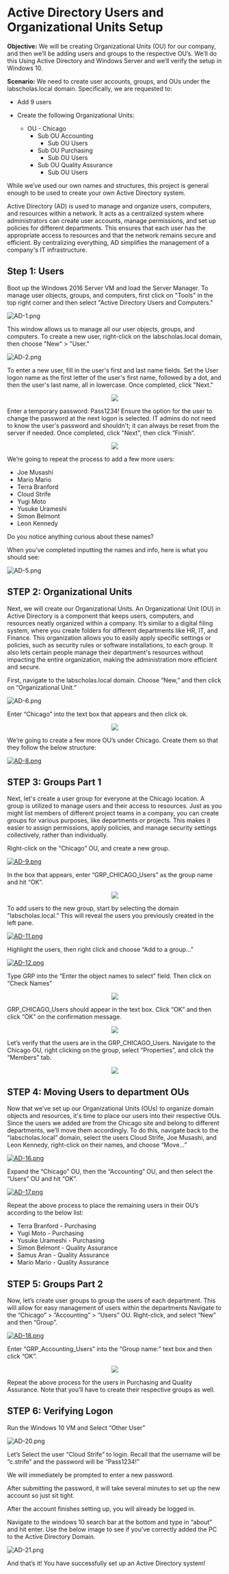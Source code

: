 # Active Directory Users and Organizational Units Setup

**Objective:** We will be creating Organizational Units (OU) for our company, and then we’ll be adding users and groups to the respective OU’s. We’ll do this Using Active Directory and Windows Server and we’ll verify the setup in Windows 10.


**Scenario:** We need to create user accounts, groups, and OUs under the labscholas.local domain. Specifically, we are requested to:

- Add 9 users
- Create the following Organizational Units:

  - OU - Chicago
    - Sub OU  Accounting
        - Sub OU Users
     -  Sub OU Purchasing
        - Sub OU Users
     -  Sub OU Quality Assurance
        - Sub OU Users

While we’ve used our own names and structures, this project is general enough to be used to create your own Active Directory system.

Active Directory (AD) is used to manage and organize users, computers, and resources within a network. It acts as a centralized system where administrators can create user accounts, manage permissions, and set up policies for different departments. This ensures that each user has the appropriate access to resources and that the network remains secure and efficient. By centralizing everything, AD simplifies the management of a company's IT infrastructure.

## Step 1: Users

Boot up the Windows 2016 Server VM and load the Server Manager. To manage user objects, groups, and computers, first click on "Tools" in the top right corner and then select "Active Directory Users and Computers." 

![AD-1.png](https://i.postimg.cc/zfjzQDY8/AD-1.png)


This window allows us to manage all our user objects, groups, and computers. To create a new user, right-click on the labscholas.local domain, then choose "New" > "User."

![AD-2.png](https://i.postimg.cc/vZwGHxQG/AD-2.png)

To enter a new user, fill in the user's first and last name fields. Set the User logon name as the first letter of the user's first name, followed by a dot, and then the user's last name, all in lowercase. Once completed, click "Next."

<div align="center">
<img src=https://i.postimg.cc/JzR45HSP/AD-3.png" >
</div>

Enter a temporary password: Pass1234! Ensure the option for the user to change the password at the next logon is selected. IT admins do not need to know the user's password and shouldn't; it can always be reset from the server if needed. Once completed, click "Next", then click “Finish”.

<div align="center">
<img src=https://i.postimg.cc/Wzf6wP17/AD-4.png" >
</div>

We’re going to repeat the process to add a few more users:


- Joe Musashi
- Mario Mario
- Terra Branford
- Cloud Strife
- Yugi Moto
- Yusuke Urameshi
- Simon Belmont
- Leon Kennedy

Do you notice anything curious about these names?

When you’ve completed inputting the names and info, here is what you should see:

![AD-5.png](https://i.postimg.cc/DwhdQ52H/AD-5.png)

## STEP 2: Organizational Units

Next, we will create our Organizational Units. An Organizational Unit (OU) in Active Directory is a component that keeps users, computers, and resources neatly organized within a company. It’s similar to a digital filing system, where you create folders for different departments like HR, IT, and Finance. This organization allows you to easily apply specific settings or policies, such as security rules or software installations, to each group. It also lets certain people manage their department's resources without impacting the entire organization, making the administration more efficient and secure.

First, navigate to the labscholas.local domain. Choose “New,” and then click on “Organizational Unit.” 

![AD-6.png](https://i.postimg.cc/pT3KmJG0/AD-6.png)

Enter “Chicago” into the text box that appears and then click ok.

<div align="center">
<img src=https://i.postimg.cc/QN5T65n3/AD-7.png" >
</div>

We’re going to create a few more OU’s under Chicago. Create them so that they follow the below structure:

[![AD-8.png](https://i.postimg.cc/BvX8211R/AD-8.png)](https://postimg.cc/WDcbvz87)

## STEP 3: Groups Part 1

Next, let's create a user group for everyone at the Chicago location. A group is utilized to manage users and their access to resources. Just as you might list members of different project teams in a company, you can create groups for various purposes, like departments or projects. This makes it easier to assign permissions, apply policies, and manage security settings collectively, rather than individually. 

Right-click on the “Chicago” OU, and create a new group.


[![AD-9.png](https://i.postimg.cc/wT23PkXS/AD-9.png)](https://postimg.cc/svBVG70c)

In the box that appears, enter “GRP_CHICAGO_Users” as the group name and hit “OK”.

<div align="center">
<img src=https://i.postimg.cc/cLJ6N8T6/AD-10.png" >
</div>

To add users to the new group, start by selecting the domain “labscholas.local.” This will reveal the users you previously created in the left pane.

[![AD-11.png](https://i.postimg.cc/SRqN1XJS/AD-11.png)](https://postimg.cc/dkHYLV2p)

Highlight the users, then right click and choose “Add to a group…”

[![AD-12.png](https://i.postimg.cc/x80nyW4q/AD-12.png)](https://postimg.cc/1nYkyYPZ)

Type GRP into the “Enter the object names to select” field. Then click on “Check Names”

<div align="center">
<img src=https://i.postimg.cc/pXcRzcYX/AD-13.png" >
</div>

GRP_CHICAGO_Users should appear in the text box. Click “OK” and then click “OK” on the confirmation message.

<div align="center">
<img src=https://i.postimg.cc/RFSDP4vr/AD-14.png" >
</div>

Let’s verify that the users are in the GRP_CHICAGO_Users. Navigate to the Chicago OU, right clicking on the group, select “Properties”, and click the “Members” tab.

<div align="center">
<img src=https://i.postimg.cc/QdcYhHtG/AD-15.png" >
</div>

## STEP 4: Moving Users to department OUs

Now that we’ve set up our Organizational Units (OUs) to organize domain objects and resources, it's time to place our users into their respective OUs. Since the users we added are from the Chicago site and belong to different departments, we’ll move them accordingly. To do this, navigate back to the “labscholas.local” domain, select the users Cloud Strife, Joe Musashi, and Leon Kennedy, right-click on their names, and choose “Move…”

[![AD-16.png](https://i.postimg.cc/GmRVBk6h/AD-16.png)](https://postimg.cc/w7W0Zs6S)

Expand the “Chicago” OU, then the “Accounting” OU, and then select the “Users” OU and hit “OK”.

[![AD-17.png](https://i.postimg.cc/t4RDQDLP/AD-17.png)](https://postimg.cc/w7PDD5xT)

Repeat the above process to place the remaining users in their OU’s according to the below list:


- Terra Branford - Purchasing
- Yugi Moto - Purchasing
- Yusuke Urameshi - Purchasing
- Simon Belmont - Quality Assurance
- Samus Aran - Quality Assurance
- Mario Mario - Quality Assurance

## STEP 5: Groups Part 2


Now, let’s create user groups to group the users of each department. This will allow for easy management of users within the departments Navigate to the “Chicago” > ”Accounting” > ”Users” OU. Right-click, and select “New”  and then “Group”.

[![AD-18.png](https://i.postimg.cc/sDtKtGkz/AD-18.png)](https://postimg.cc/zVFnhvD2)

Enter “GRP_Accounting_Users” into the “Group name:” text box and then click “OK”.

<div align="center">
<img src=https://i.postimg.cc/pr3Yb31C/AD-19.png" >
</div>

Repeat the above process for the users in Purchasing and Quality Assurance. Note that you’ll have to create their respective groups as well.

## STEP 6: Verifying Logon

Run the Windows 10 VM and Select “Other User”

![AD-20.png](https://i.postimg.cc/XYfKmHKK/AD-20.png)

Let’s Select the user “Cloud Strife” to login. Recall that the username will be “c.strife” and the password will be “Pass1234!”

We will immediately be prompted to enter a new password.

After submitting the password, it will take several minutes to set up the new account so just sit tight.

After the account finishes setting up, you will already be logged in.

Navigate to the windows 10 search bar at the bottom and type in “about” and hit enter. Use the below image to see if you’ve correctly added the PC to the Active Directory Domain.

![AD-21.png](https://i.postimg.cc/MXkRrVvr/AD-21.png)

And that’s it! You have successfully set up an Active Directory system!

